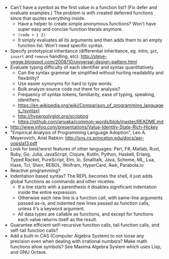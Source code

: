 - Can't have a symbol as the first value in a function list? (Fix defer and evaluate examples.) The problem is with created deferred functions since that quotes everything inside.
  - Have a helper to create simple anonymous functions? Won't have super easy and concise function literals anymore.
  - `(code + 1 2)`
  - It simply evaluates all its arguments and then adds them to an empty function list. Won't need specific syntax.
- Specify prototypical inheritance (differential inheritance, eg. intro, `get`, `insert` and `remove` handling, etc): http://steve-yegge.blogspot.com/2008/10/universal-design-pattern.html
- Evaluate typing difficulty of each identifier and syntax quantitatively.
  - Can the syntax grammar be simplified without hurting readability and flexibility?
  - Use easier synonyms for hard to type words.
  - Bulk analyze source code out there for analysis?
  - Frequency of syntax tokens, familiarity, ease of typing, speaking, identifiers.
  - https://en.wikipedia.org/wiki/Comparison_of_programming_languages_(syntax)
  - http://hyperpolyglot.org/scripting
  - https://github.com/anvaka/common-words/blob/master/README.md
- http://www.infoq.com/presentations/Value-Identity-State-Rich-Hickey
- "Empirical Analysis of Programming Language Adoption", Leo A. Meyerovich, Ariel Rabkin: http://sns.cs.princeton.edu/docs/asr-oopsla13.pdf
- Look for best/worst features of other languages: Perl, F#, Matlab, Rust, Ruby, Go, Julia, JavaScript, Clojure, Kotlin, Python, Haskell, Erlang, Typed Racket, PureScript, Elm, Io, Smalltalk, Java, Scheme, ML, Lua, Haxe, Tcl, Shen, REBOL, Wolfram, HyperCard, Awk, Parabola.io
- Reactive programming?
- Indentation based syntax? The REPL becomes the shell, it just adds global functions as commands and other niceties.
  - If a line starts with a parenthesis it disables significant indentation inside the entire expression.
  - Otherwise each new line is a function call, with same-line arguments passed as-is, and indented new lines passed as function calls, unless it's a keyword argument.
  - All data types are callable as functions, and except for functions each value returns itself as the result.
- Guarantee efficient self-recursive function calls, tail function calls, and self-tail function calls?
- Add a built-in CAS (Computer Algebra System) to not loose any precision even when dealing with irrational numbers? Make math functions allow symbols? See Maxima Algebra System which uses Lisp, and GNU Octave.

